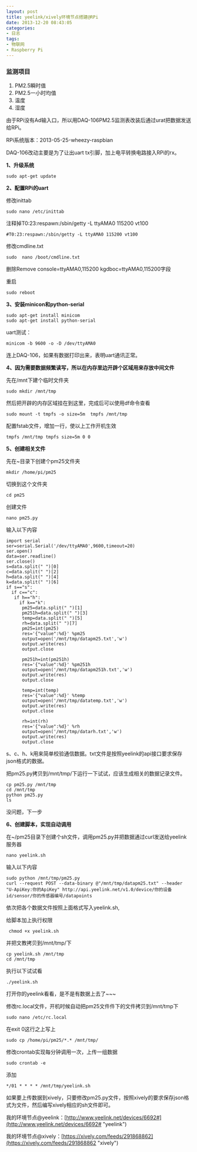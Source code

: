 ```yaml
---
layout: post
title: yeelink/xively环境节点搭建@RPi
date: 2013-12-20 08:43:05
categories:
- 日志
tags:
- 物联网
- Raspberry Pi
---
```


### **监测项目** ###
1. PM2.5瞬时值
2. PM2.5一小时均值
3. 温度
4. 湿度

由于RPi没有Ad输入口，所以用DAQ-106PM2.5监测表改装后通过urat把数据发送给RPi。

RPi系统版本：2013-05-25-wheezy-raspbian

DAQ-106改动主要是为了让出uart tx引脚，加上电平转换电路接入RPi的rx。

**1、升级系统**

    sudo apt-get update

**2、配置RPi的uart**

修改inittab

    sudo nano /etc/inittab

注释掉T0:23:respawn:/sbin/getty -L ttyAMA0 115200 vt100

    #T0:23:respawn:/sbin/getty -L ttyAMA0 115200 vt100
修改cmdline.txt 

    sudo  nano /boot/cmdline.txt 
删除Remove  console=ttyAMA0,115200 kgdboc=ttyAMA0,115200字段

重启
    
    sudo reboot

**3、安装minicon和python-serial**

    sudo apt-get install minicom
    sudo apt-get install python-serial
uart测试：

    minicom -b 9600 -o -D /dev/ttyAMA0
连上DAQ-106，如果有数据打印出来，表明uart通讯正常。

**4、因为需要数据频繁读写，所以在内存里边开辟个区域用来存放中间文件**

先在/mnt下建个临时文件夹

    sudo mkdir /mnt/tmp
然后把开辟的内存区域挂在到这里，完成后可以使用df命令查看

    sudo mount -t tmpfs -o size=5m  tmpfs /mnt/tmp

配置fstab文件，增加一行，使以上工作开机生效

    tmpfs /mnt/tmp tmpfs size=5m 0 0

**5、创建相关文件**

先在~目录下创建个pm25文件夹

    mkdir /home/pi/pm25

切换到这个文件夹

    cd pm25
创建文件

    nano pm25.py

输入以下内容

    import serial
    ser=serial.Serial('/dev/ttyAMA0',9600,timeout=20)
    ser.open()
    data=ser.readline()
    ser.close()
    s=data.split(" ")[0]
    c=data.split(" ")[2]
    h=data.split(" ")[4]
    k=data.split(" ")[6]
    if s=="s":
      if c=="c":
       if h=="h":
         if k=="k":
          pm25=data.split(" ")[1]
          pm251h=data.split(" ")[3]
          temp=data.split(" ")[5]
          rh=data.split(" ")[7]
          pm25=int(pm25)
          res='{"value":%d}' %pm25
          output=open('/mnt/tmp/datapm25.txt','w')
          output.write(res)
          output.close

          pm251h=int(pm251h)
          res='{"value":%d}' %pm251h
          output=open('/mnt/tmp/datapm251h.txt','w')
          output.write(res)
          output.close
  
          temp=int(temp)
          res='{"value":%d}' %temp
          output=open('/mnt/tmp/datatemp.txt','w')
          output.write(res)
          output.close
  
          rh=int(rh)
          res='{"value":%d}' %rh
          output=open('/mnt/tmp/datarh.txt','w')
          output.write(res)
          output.close

s、c、h、k用来简单校验通信数据。txt文件是按照yeelink的api接口要求保存json格式的数据。

把pm25.py拷贝到/mnt/tmp/下运行一下试试，应该生成相关的数据记录文件。

    cp pm25.py /mnt/tmp
    cd /mnt/tmp
    python pm25.py
    ls
没问题，下一步

**6、创建脚本，实现自动调用**

在~/pm25目录下创建个sh文件，调用pm25.py并把数据通过curl发送给yeelink服务器

    nano yeelink.sh

输入以下内容
  
    sudo python /mnt/tmp/pm25.py
    curl --request POST --data-binary @"/mnt/tmp/datapm25.txt" --header "U-ApiKey:你的ApiKey" http://api.yeelink.net/v1.0/device/你的设备id/sensor/你的传感器编号/datapoints
依次把各个数据文件按照上面格式写入yeelink.sh,

给脚本加上执行权限

     chmod +x yeelink.sh

并把文教拷贝到/mnt/tmp/下

    cp yeelink.sh /mnt/tmp
    cd /mnt/tmp

执行以下试试看

    ./yeelink.sh

打开你的yeelink看看，是不是有数据上去了~~~

修改rc.local文件，开机时候自动把pm25文件件下的文件拷贝到/mnt/tmp下

    sudo nano /etc/rc.local

在exit 0这行之上写上

    sudo cp /home/pi/pm25/*.* /mnt/tmp/


修改crontab实现每分钟调用一次，上传一组数据

    sudo crontab -e
添加
    
    */01 * * * * /mnt/tmp/yeelink.sh

如果要上传数据到xively，只要修改pm25.py文件，按照xively的要求保存json格式为文件，然后编写xively相应的sh文件即可。

我的环境节点@yeelink：[http://www.yeelink.net/devices/6692#](http://www.yeelink.net/devices/6692# "yeelink")

我的环境节点@xively：[https://xively.com/feeds/291868862](https://xively.com/feeds/291868862 "xively")
